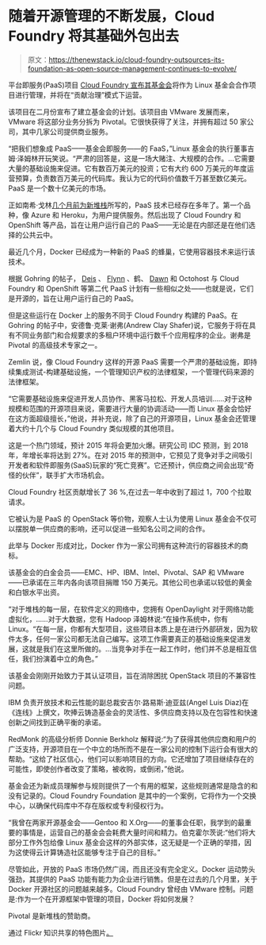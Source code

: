 # 随着开源管理的不断发展，Cloud Foundry 将其基础外包出去

> 原文：<https://thenewstack.io/cloud-foundry-outsources-its-foundation-as-open-source-management-continues-to-evolve/>

平台即服务(PaaS)项目 [Cloud Foundry 宣布其基金会](https://www.cloudfoundry.org/foundation/)将作为 Linux 基金会合作项目进行管理，并将在“贡献治理”模式下运营。

该项目在二月份宣布了建立基金会的计划。该项目由 VMware 发展而来，VMware 将这部分业务分拆为 Pivotal。它很快获得了关注，并拥有超过 50 家公司，其中几家公司提供商业服务。

“把我们想象成 PaaS——基金会即服务——的 FaaS，”Linux 基金会的执行董事吉姆·泽姆林开玩笑说。“严肃的回答是，这是一场大赌注、大规模的合作。…它需要大量的基础设施来促进。它有数百万美元的投资；它有大约 600 万美元的年度运营预算，负责数百万美元的代码库。我认为它的代码价值数千万甚至数亿美元。PaaS 是一个数十亿美元的市场。

正如南希·戈林[几个月前为新堆栈](https://thenewstack.io/docker-is-driving-a-new-breed-of-paas/)所写的，PaaS 技术已经存在多年了。第一个品种，像 Azure 和 Heroku，为用户提供服务。然后出现了 Cloud Foundry 和 OpenShift 等产品，旨在让用户运行自己的 PaaS——无论是在内部还是在他们选择的公共云中。

最近几个月，Docker 已经成为一种新的 PaaS 的蜂巢，它使用容器技术来运行该技术。

根据 Gohring 的帖子， [Deis](http://deis.io/ "Deis") 、 [Flynn](https://flynn.io/ "Flynn") 、鹤、 [Dawn](https://github.com/dawn/dawn "Dawn") 和 Octohost 与 Cloud Foundry 和 OpenShift 等第二代 PaaS 计划有一些相似之处——也就是说，它们是开源的，旨在让用户运行自己的 PaaS。

但是这些运行在 Docker 上的服务不同于 Cloud Foundry 构建的 PaaS。在 Gohring 的帖子中，安德鲁·克莱·谢弗(Andrew Clay Shafer)说，它服务于将在具有不同业务部门和合规要求的多租户环境中运行数千个应用程序的企业。谢弗是 Pivotal 的高级技术专家之一。

Zemlin 说，像 Cloud Foundry 这样的开源 PaaS 需要一个严肃的基础设施，即持续集成测试-构建基础设施，一个管理知识产权的法律框架，一个管理代码来源的法律框架。

“它需要基础设施来促进开发人员协作、黑客马拉松、开发人员培训……对于这种规模和范围的开源项目来说，需要进行大量的协调活动——而 Linux 基金会恰好在这方面超级擅长，”他说，并补充说，除了自己的开源项目，Linux 基金会还管理着大约十几个与 Cloud Foundry 类似规模的其他项目。

这是一个热门领域，预计 2015 年将会更加火爆。研究公司 IDC 预测，到 2018 年，年增长率将达到 27%。在对 2015 年的预测中，它预见了竞争对手之间吸引开发者和软件即服务(SaaS)玩家的“死亡竞赛”。它还预计，供应商之间会出现“奇怪的伙伴”，联手扩大市场机会。

Cloud Foundry 社区贡献增长了 36 %,在过去一年中收到了超过 1，700 个拉取请求。

它被认为是 PaaS 的 OpenStack 等价物，观察人士认为使用 Linux 基金会不仅可以摆脱单一供应商的影响，还可以促进一些知名公司之间的合作。

此举与 Docker 形成对比，Docker 作为一家公司拥有这种流行的容器技术的商标。

该基金会的白金会员——EMC、HP、IBM、Intel、Pivotal、SAP 和 VMware——已承诺在三年内各向该项目捐赠 150 万美元。其他公司也承诺以较低的黄金和白银水平出资。

“对于堆栈的每一层，在软件定义的网络中，您拥有 OpenDaylight 对于网络功能虚拟化，……对于大数据，您有 Hadoop 泽姆林说:“在操作系统中，你有 Linux。“在每一层，你都有大型项目，这些项目本质上是在进行外部研发，因为软件太多，任何一家公司都无法自己编写。这项工作需要真正的基础设施来促进发展，这就是我们在这里所做的。…当竞争对手在一起工作时，他们并不总是相互信任，我们扮演着中立的角色。”

该基金会刚刚开始致力于其认证项目，旨在消除困扰 OpenStack 项目的不兼容性问题。

IBM 负责开放技术和云性能的副总裁安吉尔·路易斯·迪亚兹(Angel Luis Diaz)在《连线》上撰文，吹捧云铸造基金会的灵活性、多供应商支持以及在包容性和快速创新之间找到正确平衡的承诺。

RedMonk 的高级分析师 Donnie Berkholz 解释说:“为了获得其他供应商和用户的广泛支持，开源项目在一个中立的场所而不是在一家公司的控制下运行会有很大的帮助。“这给了社区信心，他们可以影响项目的方向。它还增加了项目继续存在的可能性，即使创作者改变了策略，被收购，或倒闭，”他说。

基金会还为新成员理解参与规则提供了一个有用的框架，这些规则通常是隐含的和没有记录的。Cloud Foundry Foundation 是其中的一个案例，它将作为一个交换中心，以确保代码库中不存在版权或专利侵权行为。

“我曾在两家开源基金会——Gentoo 和 X.Org——的董事会任职，我学到的最重要的事情是，运营自己的基金会会耗费大量时间和精力。伯克霍尔茨说:“他们将大部分工作外包给像 Linux 基金会这样的外部实体，这无疑是一个正确的举措，因为这使得云计算铸造社区能够专注于自己的目标。”

尽管如此，开放的 PaaS 市场仍然广阔，而且还没有完全定义。Docker 运动势头强劲，其提供的 PaaS 功能有能力为企业进行销售。但是在过去的几个月里，关于 Docker 开源社区的问题越来越多。Cloud Foundry 曾经由 VMware 控制。问题是:作为一个在开源框架中管理的项目，Docker 将如何发展？

Pivotal 是新堆栈的赞助商。

通过 Flickr 知识共享的特色图片[。](https://www.flickr.com/photos/ronkroetz/14637426929/in/photolist-jtMME6-ee3Hqp-gnnsg5-ayhNZh-ouUzkQ-avZUVo-oisD4P-8vKtZy-ebPGq5-5eM3NG-nLkPb8-7PFpXi-nJ9E9r-pbcV4N-7RSaV9-85y9Ue-c4tGyG-fPnoU4-ntR6WR-8mbfQh-arutEc-7vi2kA-ei1Yp7-pFmvE2-nYzkVh-ouEn95-9ezWKj-fDHoe8-9g9t2J-8ykKPg-8pmxGb-Lwh6x-5cJMaP-acVtWG-dLyhsy-f71KwG-8UJNRB-5UGohx-dWQJdE-Bn9Vf-qfV5X8-9gF7mf-cCHe5S-agauxq-7Cknth-pFq8n6-dJRd6v-amknhj-oV9yP1-auidbQ)

<svg xmlns:xlink="http://www.w3.org/1999/xlink" viewBox="0 0 68 31" version="1.1"><title>Group</title> <desc>Created with Sketch.</desc></svg>